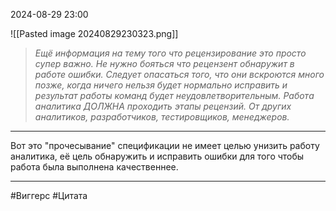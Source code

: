 2024-08-29 23:00


![[Pasted image 20240829230323.png]]

>*Ещё информация на тему того что рецензирование это просто супер важно. Не нужно бояться что рецензент обнаружит в работе ошибки. Следует опасаться того, что они вскроются много позже, когда ничего нельзя будет нормально исправить и результат работы команд будет неудовлетворительным.* 
>*Работа аналитика ДОЛЖНА проходить этапы рецензий. От других аналитиков, разработчиков, тестировщиков, менеджеров.*

***
Вот это "прочесывание" спецификации не имеет целью унизить работу аналитика, её цель обнаружить и исправить ошибки для того чтобы работа была выполнена качественнее.
***


#Виггерс 
#Цитата 